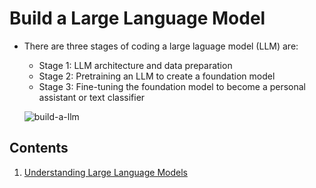 # Build a Large Language Model

* There are three stages of coding a large laguage model (LLM) are:
    * Stage 1: LLM architecture and data preparation
    * Stage 2: Pretraining an LLM to create a foundation model
    * Stage 3: Fine-tuning the foundation model to become a personal assistant or text classifier

  ![build-a-llm](https://github.com/user-attachments/assets/8c535ddf-2452-4a4b-8a8f-780ec9f40891)

## Contents

1. [Understanding Large Language Models](./chapter-1/understanding-llm.md)
